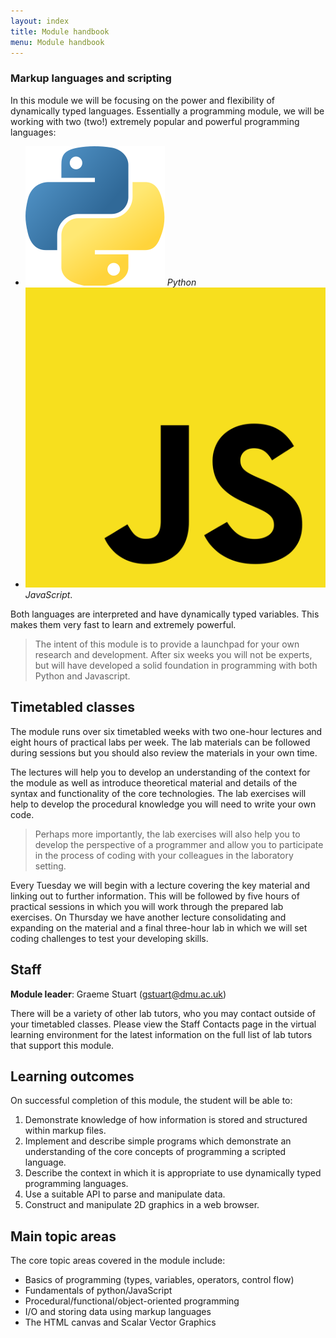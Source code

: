 ```yaml
---
layout: index
title: Module handbook
menu: Module handbook
---
```


### Markup languages and scripting

In this module we will be focusing on the power and flexibility of dynamically typed languages.
Essentially a programming module, we will be working with two (two!) extremely popular and powerful programming languages: 

- <img src="assets/img/python-logo-only.svg" class="inline" alt="python logo"> *Python* 
- <img src="assets/img/js-logo.svg" class="inline" alt="js logo"> *JavaScript*.

Both languages are interpreted and have dynamically typed variables.
This makes them very fast to learn and extremely powerful.

>The intent of this module is to provide a launchpad for your own research and development.
After six weeks you will not be experts, but will have developed a solid foundation in programming with both Python and Javascript.

## Timetabled classes

The module runs over six timetabled weeks with two one-hour lectures and eight hours of practical labs per week.
The lab materials can be followed during sessions but you should also review the materials in your own time.

The lectures will help you to develop an understanding of the context for the module as well as introduce theoretical material and details of the syntax and functionality of the core technologies.
The lab exercises will help to develop the procedural knowledge you will need to write your own code.

> Perhaps more importantly, the lab exercises will also help you to develop the perspective of a programmer and allow you to participate in the process of coding with your colleagues in the laboratory setting.

Every Tuesday we will begin with a lecture covering the key material and linking out to further information.
This will be followed by five hours of practical sessions in which you will work through the prepared lab exercises. 
On Thursday we have another lecture consolidating and expanding on the material and a final three-hour lab in which we will set coding challenges to test your developing skills.

## Staff

**Module leader**: Graeme Stuart (gstuart@dmu.ac.uk)

There will be a variety of other lab tutors, who you may contact outside of your timetabled classes. Please view the Staff Contacts page in the virtual learning environment for the latest information on the full list of lab tutors that support this module.

## Learning outcomes

On successful completion of this module,  the student will be able to:

1. Demonstrate knowledge of how information is stored and structured within markup files.
2. Implement and describe simple programs which demonstrate an understanding of the core concepts of programming a scripted language. 
3. Describe the context in which it is appropriate to use dynamically typed programming languages. 
4. Use a suitable API to parse and manipulate data.
5. Construct and manipulate 2D graphics in a web browser.

## Main topic areas

The core topic areas covered in the module include:

- Basics of programming (types, variables, operators, control flow)
- Fundamentals of python/JavaScript
- Procedural/functional/object-oriented programming
- I/O and storing data using markup languages
- The HTML canvas and Scalar Vector Graphics
